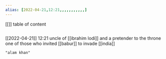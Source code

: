 ```yaml
---
alias: [2022-04-21,12:21,,,,,,,,,,,]
---
```

[[]]
table of content
```toc
```

[[2022-04-21]] 12:21
uncle of [[ibrahim lodi]] and a pretender to the throne
one of those who invited [[babur]] to invade [[india]]
```query
"alam khan"
```
